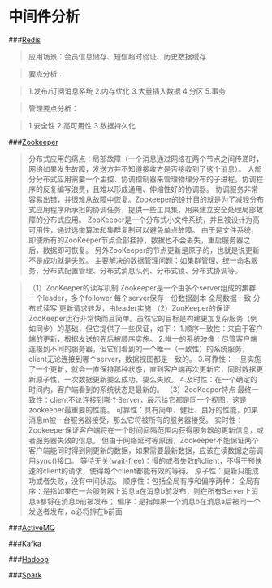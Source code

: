 # 中间件分析

###[Redis](https://redis.io/documentation)
>应用场景：会员信息储存、短信超时验证、历史数据缓存

>要点分析：

>1.发布/订阅消息系统
>2.内存优化
>3.大量插入数据
>4.分区
>5.事务

>管理要点分析：

>1.安全性
>2.高可用性
>3.数据持久化

###[Zookeeper](http://blog.csdn.net/tswisdom/article/details/41522069)

>分布式应用的痛点：局部故障（一个消息通过网络在两个节点之间传递时，网络如果发生故障，发送方并不知道接收方是否接收到了这个消息）。
>大部分分布式应用需要一个主控、协调控制器来管理物理分布的子进程。协调程序的反复编写浪费，且难以形成通用、伸缩性好的协调器。
>协调服务非常容易出错，并很难从故障中恢复。Zookeeper的设计目的就是为了减轻分布式应用程序所承担的协调任务，提供一些工具集，用来建立安全处理局部故障的分布式应用。
>ZooKeeper是一个分布式小文件系统，并且被设计为高可用性，通过选举算法和集群复制可以避免单点故障。
>由于是文件系统，即使所有的ZooKeeper节点全部挂掉，数据也不会丢失，重启服务器之后，数据即可恢复。
>另外ZooKeeper的节点更新是原子的，也就是说更新不是成功就是失败。
>主要解决的数据管理问题：如集群管理、统一命名服务、分布式配置管理、分布式消息队列、分布式锁、分布式协调等。

>（1）ZooKeeper的读写机制
>Zookeeper是一个由多个server组成的集群
>一个leader，多个follower
>每个server保存一份数据副本
>全局数据一致
>分布式读写
>更新请求转发，由leader实施
>（2）ZooKeeper的保证
>ZooKeeper运行非常快而且简单。虽然它的目标是构建更加复杂服务（例如同步）的基础，但它提供了一些保证，如下：
>1.顺序一致性：来自于客户端的更新，根据发送的先后被顺序实施。
>2.唯一的系统映像：尽管客户端连接到不同的服务器，但它们看到的一个唯一（一致性）的系统服务，client无论连接到哪个server，数据视图都是一致的。
>3.可靠性：一旦实施了一个更新，就会一直保持那种状态，直到客户端再次更新它，同时数据更新原子性，一次数据更新要么成功，要么失败。
>4.及时性：在一个确定的时间内，客户端看到的系统状态是最新的。
>（3）ZooKeeper特点
>最终一致性：client不论连接到哪个Server，展示给它都是同一个视图，这是zookeeper最重要的性能。
>可靠性：具有简单、健壮、良好的性能，如果消息m被一台服务器接受，那么它将被所有的服务器接受。
>实时性：Zookeeper保证客户端将在一个时间间隔范围内获得服务器的更新信息，或者服务器失效的信息。 但由于网络延时等原因，Zookeeper不能保证两个客户端能同时得到刚更新的数据，如果需要最新数据，应该在读数据之前调用sync()接口。
>等待无关(wait-free)：慢的或者失效的client，不得干预快速的client的请求，使得每个client都能有效的等待。
>原子性：更新只能成功或者失败，没有中间状态。
>顺序性：包括全局有序和偏序两种：
>全局有序：是指如果在一台服务器上消息a在消息b前发布，则在所有Server上消息a都将在消息b前被发布；
>偏序：是指如果一个消息b在消息a后被同一个发送者发布，a必将排在b前面

###[ActiveMQ](http://activemq.apache.org/)

###[Kafka](http://kafka.apache.org/)

###[Hadoop](http://hadoop.apache.org/)

###[Spark](http://spark.apache.org/)
